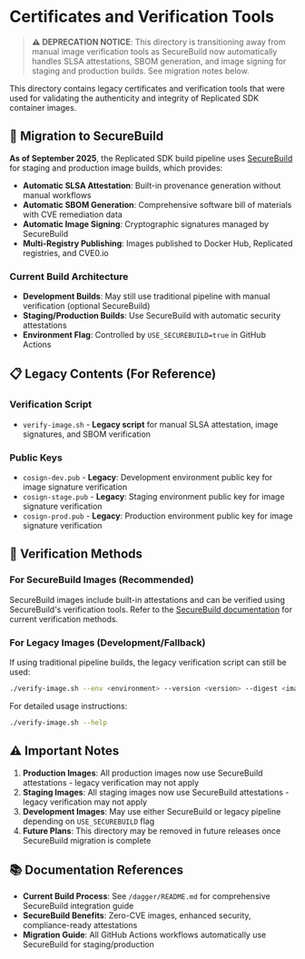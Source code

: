 # Certificates and Verification Tools

> **⚠️ DEPRECATION NOTICE**: This directory is transitioning away from manual image verification tools as SecureBuild now automatically handles SLSA attestations, SBOM generation, and image signing for staging and production builds. See migration notes below.

This directory contains legacy certificates and verification tools that were used for validating the authenticity and integrity of Replicated SDK container images.

## 🔄 Migration to SecureBuild

**As of September 2025**, the Replicated SDK build pipeline uses [SecureBuild](https://securebuild.com) for staging and production image builds, which provides:

- **Automatic SLSA Attestation**: Built-in provenance generation without manual workflows
- **Automatic SBOM Generation**: Comprehensive software bill of materials with CVE remediation data
- **Automatic Image Signing**: Cryptographic signatures managed by SecureBuild
- **Multi-Registry Publishing**: Images published to Docker Hub, Replicated registries, and CVE0.io

### Current Build Architecture

- **Development Builds**: May still use traditional pipeline with manual verification (optional SecureBuild)
- **Staging/Production Builds**: Use SecureBuild with automatic security attestations
- **Environment Flag**: Controlled by `USE_SECUREBUILD=true` in GitHub Actions

## 📋 Legacy Contents (For Reference)

### Verification Script
- `verify-image.sh` - **Legacy script** for manual SLSA attestation, image signatures, and SBOM verification

### Public Keys
- `cosign-dev.pub` - **Legacy**: Development environment public key for image signature verification
- `cosign-stage.pub` - **Legacy**: Staging environment public key for image signature verification  
- `cosign-prod.pub` - **Legacy**: Production environment public key for image signature verification

## 🔧 Verification Methods

### For SecureBuild Images (Recommended)
SecureBuild images include built-in attestations and can be verified using SecureBuild's verification tools. Refer to the [SecureBuild documentation](https://securebuild.com) for current verification methods.

### For Legacy Images (Development/Fallback)
If using traditional pipeline builds, the legacy verification script can still be used:

```bash
./verify-image.sh --env <environment> --version <version> --digest <image-digest>
```

For detailed usage instructions:
```bash
./verify-image.sh --help
```

## ⚠️ Important Notes

1. **Production Images**: All production images now use SecureBuild attestations - legacy verification may not apply
2. **Staging Images**: All staging images now use SecureBuild attestations - legacy verification may not apply  
3. **Development Images**: May use either SecureBuild or legacy pipeline depending on `USE_SECUREBUILD` flag
4. **Future Plans**: This directory may be removed in future releases once SecureBuild migration is complete

## 📚 Documentation References

- **Current Build Process**: See `/dagger/README.md` for comprehensive SecureBuild integration guide
- **SecureBuild Benefits**: Zero-CVE images, enhanced security, compliance-ready attestations
- **Migration Guide**: All GitHub Actions workflows automatically use SecureBuild for staging/production

